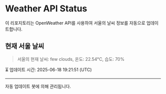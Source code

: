 
# Weather API Status

이 리포지토리는 OpenWeather API를 사용하여 서울의 날씨 정보를 자동으로 업데이트합니다.

## 현재 서울 날씨
> 서울의 현재 날씨: few clouds, 온도: 22.54°C, 습도: 70%

⏳ 업데이트 시간: 2025-06-18 19:21:51 (UTC)

---
자동 업데이트 봇에 의해 관리됩니다.

